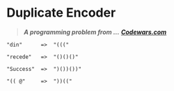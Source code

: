 # Duplicate Encoder

> ***A programming problem from ...*** 
[***Codewars.com***](https://www.codewars.com/kata/54b42f9314d9229fd6000d9c)
```
"din"      =>  "((("

"recede"   =>  "()()()"

"Success"  =>  ")())())"

"(( @"     =>  "))((" 
```
